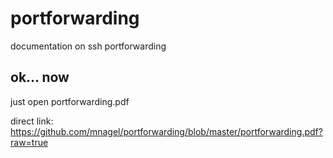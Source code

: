 # portforwarding

documentation on ssh portforwarding

## ok... now

just open portforwarding.pdf

direct link: https://github.com/mnagel/portforwarding/blob/master/portforwarding.pdf?raw=true
